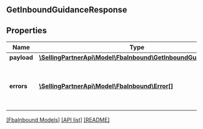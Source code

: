 ## GetInboundGuidanceResponse

## Properties

Name | Type | Description | Notes
------------ | ------------- | ------------- | -------------
**payload** | [**\SellingPartnerApi\Model\FbaInbound\GetInboundGuidanceResult**](GetInboundGuidanceResult.md) |  | [optional]
**errors** | [**\SellingPartnerApi\Model\FbaInbound\Error[]**](Error.md) | A list of error responses returned when a request is unsuccessful. | [optional]

[[FbaInbound Models]](../) [[API list]](../../Api) [[README]](../../../README.md)
